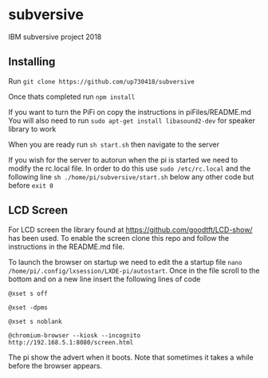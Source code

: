 # subversive
IBM subversive project 2018

## Installing

Run `git clone https://github.com/up730418/subversive`

Once thats completed run `npm install`

If you want to turn the PiFi on copy the instructions in piFiles/README.md
You will also need to run `sudo apt-get install libasound2-dev` for speaker library to work

When you are ready run `sh start.sh` then navigate to the server

If you wish for the server to autorun when the pi is started we need to modify the rc.local file. In order to do this use `sudo /etc/rc.local` and the following line `sh ./home/pi/subversive/start.sh` below any other code but before `exit 0`

## LCD Screen

For LCD screen the library found at https://github.com/goodtft/LCD-show/ has been used. 
To enable the screen clone this repo and follow the instructions in the README.md file.

To launch the browser on startup we need to edit the a startup file `nano /home/pi/.config/lxsession/LXDE-pi/autostart`.
Once in the file scroll to the bottom and on a new line insert the following lines of code 

`@xset s off`

`@xset -dpms`

`@xset s noblank`

`@chromium-browser --kiosk --incognito http://192.168.5.1:8080/screen.html `

The pi show the advert when it boots. Note that sometimes it takes a while before the browser appears.
